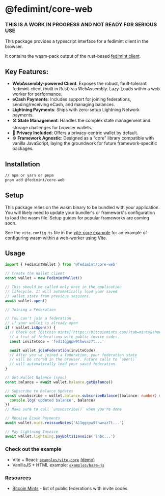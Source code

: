 # @fedimint/core-web

### THIS IS A WORK IN PROGRESS AND NOT READY FOR SERIOUS USE

This package provides a typescript interface for a fedimint client in the browser.

It contains the wasm-pack output of the rust-based [fedimint client](https://github.com/fedimint/fedimint/tree/master/fedimint-client-wasm).

## Key Features:

- **WebAssembly-powered Client**: Exposes the robust, fault-tolerant fedimint-client (built in Rust) via WebAssembly. Lazy-Loads within a web worker for performance.
- **eCash Payments**: Includes support for joining federations, sending/receiving eCash, and managing balances.
- **Lightning Payments**: Ships with zero-setup Lightning Network payments.
- 🛠️ **State Management**: Handles the complex state management and storage challenges for browser wallets.
- 🤫 **Privacy Included**: Offers a privacy-centric wallet by default.
- ⚙️ **Framework Agnostic**: Designed as a "core" library compatible with vanilla JavaScript, laying the groundwork for future framework-specific packages.

## Installation

```bash
// npm or yarn or pnpm
pnpm add @fedimint/core-web
```

## Setup

This package relies on the wasm binary to be bundled with your application. You will likely need to update your bundler's or framework's configuration to load the wasm file. Setup guides for popular frameworks are coming soon.

See the `vite.config.ts` file in the [vite-core example](_media/vite.config.ts) for an example of configuring wasm within a web-worker using Vite.

## Usage

```ts
import { FedimintWallet } from '@fedimint/core-web'

// Create the Wallet client
const wallet = new FedimintWallet()

// This should be called only once in the application
// lifecycle. It will automatically load your saved
// wallet state from previous sessions.
await wallet.open()

// Joining a Federation

// You can't join a federation
// if your wallet is already open
if (!wallet.isOpen()) {
  // Check out [bitcoin mints](https://bitcoinmints.com/?tab=mints&showFedimint=true) for
  // a list of federations with public invite codes.
  const inviteCode = 'fed11qgqpw9thwvaz7t...'

  await wallet.joinFederation(inviteCode)
  // After you've joined a federation, your federation state
  // will be stored in the browser. Future calls to `open()`
  // will automatically load your saved federation.
}

// Get Wallet Balance (sync)
const balance = await wallet.balance.getBalance()

// Subscribe to Balance Updates
const unsubscribe = wallet.balance.subscribeBalance((balance: number) => {
  console.log('updated balance', balance)
})
// Make sure to call `unsubscribe()` when you're done

// Receive Ecash Payments
await wallet.mint.reissueNotes('A11qgqpw9thwvaz7t...')

// Pay Lightning Invoice
await wallet.lightning.payBolt11Invoice('lnbc...')
```

### Check out the example

- Vite + React: [`examples/vite-core`](https://github.com/fedimint/fedimint-web-sdk/tree/main/examples/vite-core) [(demo)](https://fedimint.github.io/fedimint-web-sdk/)
- VanillaJS + HTML example: [`examples/bare-js`](https://github.com/fedimint/fedimint-web-sdk/tree/main/examples/bare-js)

### Resources

- [Bitcoin Mints](https://bitcoinmints.com/?tab=mints&showFedimint=true) - list of public federations with invite codes
